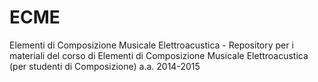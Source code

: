 # ECME


Elementi di Composizione Musicale Elettroacustica - Repository per i materiali del corso di Elementi di Composizione Musicale Elettroacustica (per studenti di Composizione) a.a. 2014-2015
